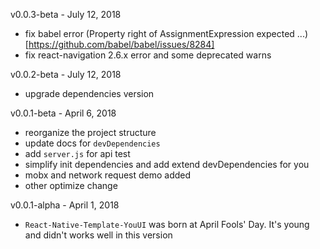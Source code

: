 v0.0.3-beta - July 12, 2018

* fix babel error  (Property right of AssignmentExpression expected ...)[https://github.com/babel/babel/issues/8284]
* fix react-navigation 2.6.x error and some deprecated warns

v0.0.2-beta - July 12, 2018

* upgrade dependencies version

v0.0.1-beta - April 6, 2018

* reorganize the project structure
* update docs for `devDependencies`
* add `server.js` for api test
* simplify init dependencies and add extend devDependencies for you
* mobx and network request demo added
* other optimize change

v0.0.1-alpha - April 1, 2018

* `React-Native-Template-YouUI` was born at April Fools' Day. It's young and didn't works well in this version
